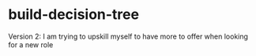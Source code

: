 # build-decision-tree

Version 2: I am trying to upskill myself to have more to offer when looking for a new role
